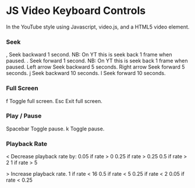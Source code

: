 # JS Video Keyboard Controls 

In the YouTube style using Javascript, video.js, and a HTML5 video element.

### Seek 
,               Seek backward 1 second. NB: On YT this is seek back 1 frame when paused.
.               Seek forward 1 second. NB: On YT this is seek back 1 frame when paused.
Left arrow	    Seek backward 5 seconds.
Right arrow	    Seek forward 5 seconds.
j               Seek backward 10 seconds.
l               Seek forward 10 seconds.

### Full Screen
f               Toggle full screen.
Esc             Exit full screen.

### Play / Pause
Spacebar        Toggle pause.
k               Toggle pause.

### Playback Rate
<               Decrease playback rate by:
                0.05 if rate > 0
                0.25 if rate > 0.25
                0.5 if rate > 2
                1 if rate > 5

\>              Increase playback rate.
                1 if rate < 16
                0.5 if rate < 5
                0.25 if rate < 2
                0.05 if rate < 0.25
                 


